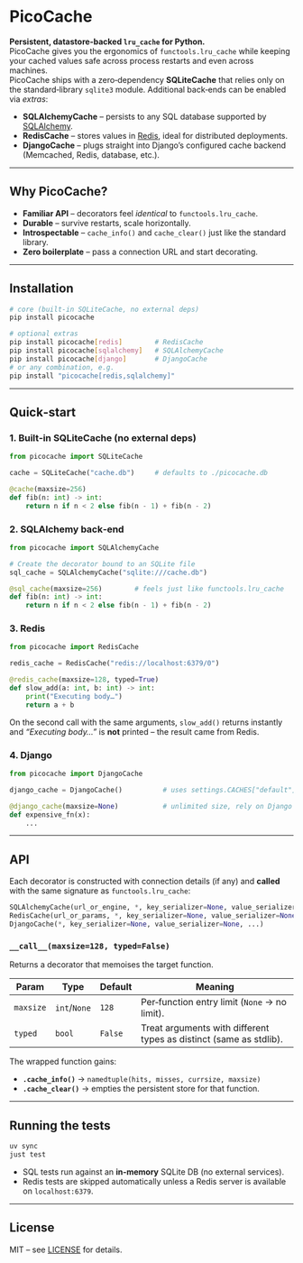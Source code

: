 # PicoCache

**Persistent, datastore‑backed `lru_cache` for Python.**  
PicoCache gives you the ergonomics of `functools.lru_cache` while keeping your
cached values safe across process restarts and even across machines.  
PicoCache ships with a zero‑dependency **SQLiteCache** that relies only on the
standard‑library `sqlite3` module.  Additional back‑ends can be enabled via
*extras*:

- **SQLAlchemyCache** – persists to any SQL database supported by
  [SQLAlchemy](https://www.sqlalchemy.org/).
- **RedisCache** – stores values in [Redis](https://redis.io/), ideal for
  distributed deployments.
- **DjangoCache** – plugs straight into Django’s configured cache backend
  (Memcached, Redis, database, etc.).

---

## Why PicoCache?

- **Familiar API** – decorators feel _identical_ to `functools.lru_cache`.
- **Durable** – survive restarts, scale horizontally.
- **Introspectable** – `cache_info()` and `cache_clear()` just like the
  standard library.
- **Zero boilerplate** – pass a connection URL and start decorating.

---

## Installation

```bash
# core (built‑in SQLiteCache, no external deps)
pip install picocache

# optional extras
pip install picocache[redis]        # RedisCache
pip install picocache[sqlalchemy]   # SQLAlchemyCache
pip install picocache[django]       # DjangoCache
# or any combination, e.g.
pip install "picocache[redis,sqlalchemy]"
```

---

## Quick‑start

### 1. Built‑in SQLiteCache (no external deps)

```python
from picocache import SQLiteCache

cache = SQLiteCache("cache.db")     # defaults to ./picocache.db

@cache(maxsize=256)
def fib(n: int) -> int:
    return n if n < 2 else fib(n - 1) + fib(n - 2)
```

### 2. SQLAlchemy back‑end

```python
from picocache import SQLAlchemyCache

# Create the decorator bound to an SQLite file
sql_cache = SQLAlchemyCache("sqlite:///cache.db")

@sql_cache(maxsize=256)        # feels just like functools.lru_cache
def fib(n: int) -> int:
    return n if n < 2 else fib(n - 1) + fib(n - 2)
```

### 3. Redis

```python
from picocache import RedisCache

redis_cache = RedisCache("redis://localhost:6379/0")

@redis_cache(maxsize=128, typed=True)
def slow_add(a: int, b: int) -> int:
    print("Executing body…")
    return a + b
```

On the second call with the same arguments, `slow_add()` returns instantly and
_“Executing body…”_ is **not** printed – the result came from Redis.

### 4. Django

```python
from picocache import DjangoCache

django_cache = DjangoCache()          # uses settings.CACHES["default"]

@django_cache(maxsize=None)           # unlimited size, rely on Django’s TTL
def expensive_fn(x):
    ...
```

---

## API

Each decorator is constructed with connection details (if any) and **called** with
the same signature as `functools.lru_cache`:

```python
SQLAlchemyCache(url_or_engine, *, key_serializer=None, value_serializer=None, ...)
RedisCache(url_or_params, *, key_serializer=None, value_serializer=None, ...)
DjangoCache(*, key_serializer=None, value_serializer=None, ...)
```

### `__call__(maxsize=128, typed=False)`

Returns a decorator that memoises the target function.

| Param     | Type         | Default | Meaning                                                            |
| --------- | ------------ | ------- | ------------------------------------------------------------------ |
| `maxsize` | `int`/`None` | `128`   | Per‑function entry limit (`None` → no limit).                      |
| `typed`   | `bool`       | `False` | Treat arguments with different types as distinct (same as stdlib). |

The wrapped function gains:

- **`.cache_info()`** → `namedtuple(hits, misses, currsize, maxsize)`
- **`.cache_clear()`** → empties the persistent store for that function.

---

## Running the tests

```bash
uv sync
just test
```

- SQL tests run against an **in‑memory** SQLite DB (no external services).
- Redis tests are skipped automatically unless a Redis server is available on
  `localhost:6379`.

---

## License

MIT – see [LICENSE](LICENSE) for details.
